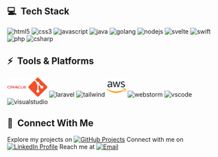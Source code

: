 <h2> 💻 &nbsp;Tech Stack</h2>
<p align="left">
<img src="https://cdn.jsdelivr.net/gh/devicons/devicon@latest/icons/html5/html5-original.svg" alt="html5" width="45" height="45"/>
<img src="https://cdn.jsdelivr.net/gh/devicons/devicon@latest/icons/css3/css3-original.svg" alt="css3" width="45" height="45"/>
<img src="https://cdn.jsdelivr.net/gh/devicons/devicon@latest/icons/javascript/javascript-original.svg" alt="javascript" width="45" height="45"/>
<img src="https://cdn.jsdelivr.net/gh/devicons/devicon@latest/icons/java/java-original.svg" alt="java" width="45" height="45"/>
<img src="https://cdn.jsdelivr.net/gh/devicons/devicon@latest/icons/go/go-original.svg" alt="golang" width="45" height="45"/>
<img src="https://cdn.jsdelivr.net/gh/devicons/devicon@latest/icons/nodejs/nodejs-original.svg" alt="nodejs" width="45" height="45"/>
<img src="https://cdn.jsdelivr.net/gh/devicons/devicon@latest/icons/svelte/svelte-original.svg" alt="svelte" width="45" height="45"/>
<img src="https://cdn.jsdelivr.net/gh/devicons/devicon@latest/icons/swift/swift-original.svg" alt="swift" width="45" height="45"/>
<img src="https://cdn.jsdelivr.net/gh/devicons/devicon@latest/icons/php/php-original.svg" alt="php" width="45" height="45"/>
<img src="https://cdn.jsdelivr.net/gh/devicons/devicon@latest/icons/csharp/csharp-original.svg" alt="csharp" width="45" height="45"/>
</p>

<h2> ⚡ &nbsp;Tools & Platforms</h2>
<p align="left">
<img src="https://raw.githubusercontent.com/devicons/devicon/master/icons/oracle/oracle-original.svg" alt="oracle" width="45" height="45"/>
<img src="https://raw.githubusercontent.com/devicons/devicon/master/icons/git/git-original.svg" alt="git" width="45" height="45"/>
<img src="https://cdn.worldvectorlogo.com/logos/laravel-2.svg" alt="laravel" width="45" height="45"/>
<img src="https://www.vectorlogo.zone/logos/tailwindcss/tailwindcss-icon.svg" alt="tailwind" width="45" height="45"/>
<img src="https://raw.githubusercontent.com/devicons/devicon/master/icons/amazonwebservices/amazonwebservices-original-wordmark.svg" alt="aws" width="45" height="45"/>
<img src="https://cdn.jsdelivr.net/gh/devicons/devicon@latest/icons/webstorm/webstorm-original.svg" alt="webstorm" width="45" height="45"/>
<img src="https://cdn.jsdelivr.net/gh/devicons/devicon@latest/icons/vscode/vscode-original.svg" alt="vscode" width="45" height="45"/>
<img src="https://cdn.jsdelivr.net/gh/devicons/devicon@latest/icons/visualstudio/visualstudio-original.svg" alt="visualstudio" width="45" height="45"/>
</p>

<h2> 🔗 &nbsp;Connect With Me</h2>
<p align="left">
Explore my projects on <a href="https://github.com/marymSalah/Projects" target="_blank"><img src="https://img.shields.io/badge/GitHub-Projects-181717?style=for-the-badge&logo=github&logoColor=white" alt="GitHub Projects" /></a>
Connect with me on <a href="https://www.linkedin.com/in/marymSalah" target="_blank"><img src="https://img.shields.io/badge/LinkedIn-marymSalah-0077B5?style=for-the-badge&logo=linkedin&logoColor=white" alt="LinkedIn Profile" /></a>
Reach me at <a href="mailto:Mrymsaleh03@gmail.com"><img src="https://img.shields.io/badge/Gmail-Mrymsaleh03-D14836?style=for-the-badge&logo=gmail&logoColor=white" alt="Email" /></a>
</p>

<!--
**marymSalah/marymSalah** is a ✨ *special* ✨ repository because its `README.md` (this file) appears on your GitHub profile.

Here are some ideas to get you started:
- 🔭 I'm currently working on an in-house project using Supabase, SvelteKit and Tailwind CSS
- 🌱 I'm currently pursuing a Bachelor's in ICT at Bahrain Polytechnic
- 👯 I'm looking to collaborate on innovative web development projects
- 💬 Ask me about Web Development, Laravel, SvelteKit, and Database Design
- 📫 How to reach me: Mrymsaleh03@gmail.com
- ⚡ Fun fact: I'm bilingual in Arabic and English!
-->
